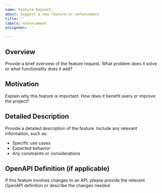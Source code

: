 ```yaml
---
name: Feature Request
about: Suggest a new feature or enhancement
title: ''
labels: enhancement
assignees: ''

---
```


## Overview
Provide a brief overview of the feature request. What problem does it solve or what functionality does it add?

## Motivation
Explain why this feature is important. How does it benefit users or improve the project?

## Detailed Description
Provide a detailed description of the feature. Include any relevant information, such as:

- Specific use cases
- Expected behavior
- Any constraints or considerations

## OpenAPI Definition (if applicable)
If this feature involves changes to an API, please provide the relevant OpenAPI definition or describe the changes needed.
